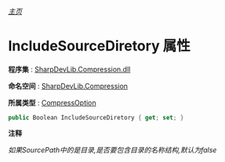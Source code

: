 ###### [主页](./Index.md "主页")

# IncludeSourceDiretory 属性

**程序集** : [SharpDevLib.Compression.dll](./SharpDevLib.Compression.assembly.md "SharpDevLib.Compression.dll")

**命名空间** : [SharpDevLib.Compression](./SharpDevLib.Compression.namespace.md "SharpDevLib.Compression")

**所属类型** : [CompressOption](./SharpDevLib.Compression.CompressOption.md "CompressOption")

``` csharp
public Boolean IncludeSourceDiretory { get; set; }
```

**注释**

*如果SourcePath中的是目录,是否要包含目录的名称结构,默认为false*



